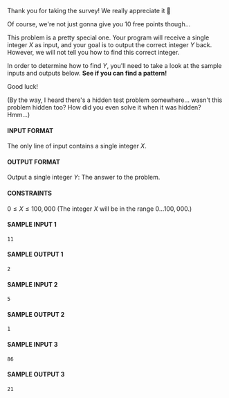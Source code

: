 Thank you for taking the survey! We really appreciate it 🙂

Of course, we're not just gonna give you 10 free points though...

This problem is a pretty special one. Your program will receive a single integer $X$ as input, and your goal is to output the correct integer $Y$ back. However, we will not tell you how to find this correct integer.

In order to determine how to find $Y$, you'll need to take a look at the sample inputs and outputs below. **See if you can find a pattern!**

Good luck!

(By the way, I heard there's a hidden test problem somewhere... wasn't this problem hidden too? How did you even solve it when it was hidden? Hmm...)

#### INPUT FORMAT

The only line of input contains a single integer $X$.

#### OUTPUT FORMAT

Output a single integer $Y$: The answer to the problem.

#### CONSTRAINTS

$0 \leq X \leq 100{,}000$
(The integer $X$ will be in the range $0...100{,}000$.)

#### SAMPLE INPUT 1
```text
11
```

#### SAMPLE OUTPUT 1
```text
2
```

#### SAMPLE INPUT 2
```text
5
```

#### SAMPLE OUTPUT 2
```text
1
```

#### SAMPLE INPUT 3
```text
86
```

#### SAMPLE OUTPUT 3
```text
21
```